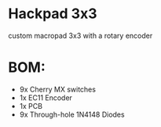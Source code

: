 # Hackpad 3x3
custom macropad 3x3 with a rotary encoder

# BOM:
- 9x Cherry MX switches
- 1x EC11 Encoder
- 1x PCB
- 9x Through-hole 1N4148 Diodes
